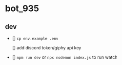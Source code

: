 # bot_935

## dev

- [] `cp env.example .env`

  [] add discord token/giphy api key

- [] `npm run dev` or `npx nodemon index.js` to run watch
